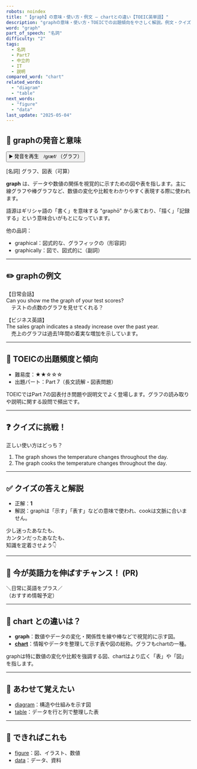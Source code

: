 ```yaml
---
robots: noindex
title: "【graph】の意味・使い方・例文 ― chartとの違い【TOEIC英単語】"
description: "graphの意味・使い方・TOEICでの出題傾向をやさしく解説。例文・クイズ付きでchartとの違いもわかりやすく学べます。"
word: "graph"
part_of_speech: "名詞"
difficulty: "2"
tags:
  - 名詞
  - Part7
  - 中立的
  - IT
  - 説明
compared_word: "chart"
related_words:
  - "diagram"
  - "table"
next_words:
  - "figure"
  - "data"
last_update: "2025-05-04"
---
```


## 🔰 graphの発音と意味

<button class="play-audio" onclick="playTTS('graph')">
  <span class="play-audio-main">
    ▶️ 発音を再生　/græf/
  </span>
  <span class="play-audio-sub">
    （グラフ）
  </span>
</button>

[名詞] グラフ、図表（可算）

**graph** は、データや数値の関係を視覚的に示すための図や表を指します。主に線グラフや棒グラフなど、数値の変化や比較をわかりやすく表現する際に使われます。

語源はギリシャ語の「書く」を意味する "graphō" から来ており、「描く」「記録する」という意味合いがもとになっています。

他の品詞：  
- graphical：図式的な、グラフィックの（形容詞）
- graphically：図で、図式的に（副詞）

---

## ✏️ graphの例文

【日常会話】  
Can you show me the graph of your test scores?  
　テストの点数のグラフを見せてくれる？

【ビジネス英語】  
The sales graph indicates a steady increase over the past year.  
　売上のグラフは過去1年間の着実な増加を示しています。

---

## 🎯 TOEICの出題頻度と傾向

- 難易度：★★☆☆☆
- 出題パート：Part 7（長文読解・図表問題）

TOEICではPart 7の図表付き問題や説明文でよく登場します。グラフの読み取りや説明に関する設問で頻出です。

---

## ❓ クイズに挑戦！

正しい使い方はどっち？

1. The graph shows the temperature changes throughout the day.  
2. The graph cooks the temperature changes throughout the day.

---

## ✅ クイズの答えと解説

- 正解：**1**
- 解説：graphは「示す」「表す」などの意味で使われ、cookは文脈に合いません。

少し迷ったあなたも、  
カンタンだったあなたも、  
知識を定着させよう👇️

---

## 🚀 今が英語力を伸ばすチャンス！ (PR)

<div class="info-center">
＼日常に英語をプラス／<br>  
（おすすめ情報予定）
</div>

---

## 🤔  chart との違いは？

- **graph**：数値やデータの変化・関係性を線や棒などで視覚的に示す図。
- **[chart](/chart)**：情報やデータを整理して示す表や図の総称。グラフもchartの一種。

graphは特に数値の変化や比較を強調する図、chartはより広く「表」や「図」を指します。

---

## 🧩 あわせて覚えたい

- [diagram](/diagram)：構造や仕組みを示す図
- [table](/table)：データを行と列で整理した表

---

## 📖 できればこれも

- [figure](/figure)：図、イラスト、数値
- [data](/data)：データ、資料

<!-- cvid: aid10_bid23 -->
